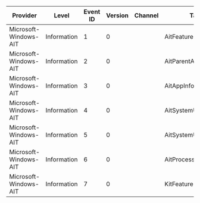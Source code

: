 Provider               |  Level        |  Event ID  |  Version  |  Channel  |  Task                 |  Opcode  |  Keyword  |  Message
-----------------------|---------------|------------|-----------|-----------|-----------------------|----------|-----------|---------
Microsoft-Windows-AIT  |  Information  |  1         |  0        |           |  AitFeature           |          |           |
Microsoft-Windows-AIT  |  Information  |  2         |  0        |           |  AitParentAitFeature  |          |           |
Microsoft-Windows-AIT  |  Information  |  3         |  0        |           |  AitAppInfo           |          |           |
Microsoft-Windows-AIT  |  Information  |  4         |  0        |           |  AitSystemUsageByDll  |          |           |
Microsoft-Windows-AIT  |  Information  |  5         |  0        |           |  AitSystemUsageByExe  |          |           |
Microsoft-Windows-AIT  |  Information  |  6         |  0        |           |  AitProcessEnd        |          |           |
Microsoft-Windows-AIT  |  Information  |  7         |  0        |           |  KitFeature           |          |           |